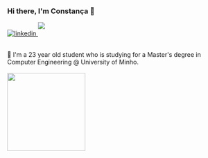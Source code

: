 ### Hi there, I'm Constança 👋 

<a href="https://www.linkedin.com/in/constança-elias/" target="_blank">
<img src=https://img.shields.io/badge/linkedin-%231E77B5.svg?&style=flat-square&logo=linkedin&logoColor=white&color=1b91b5 alt=linkedin style="margin-bottom: 15px;" />
</a>

<a href = "mailto:constanca.elias@gmail.com" target="_blank">
<img src=https://img.shields.io/badge/-Gmail-%23333?style=flat-square&logo=gmail&logoColor=white&color=1b91b5 style="margin-bottom: 15px;">
</a>


<div>
<br>
🌵 I'm a 23 year old student who is studying for a Master's degree in Computer Engineering @ University of Minho.

  
<br>

<br>
<img height="180em" src="https://github-readme-stats.vercel.app/api?username=ConstancaElias&show_icons=true&hide_border=true&&count_private=true&include_all_commits=true&theme=react&border_radius=8" />


